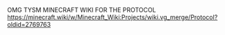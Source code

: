OMG TYSM MINECRAFT WIKI FOR THE PROTOCOL
https://minecraft.wiki/w/Minecraft_Wiki:Projects/wiki.vg_merge/Protocol?oldid=2769763
